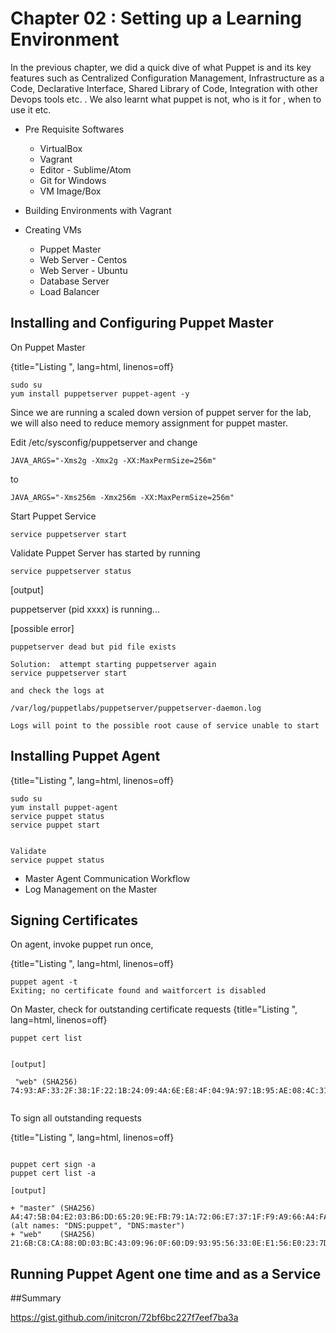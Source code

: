 # Chapter 02  :  Setting up a Learning Environment

In the previous chapter, we did a quick dive of what Puppet is and its key features such as Centralized Configuration Management, Infrastructure as a Code, Declarative Interface, Shared Library of Code, Integration with other Devops tools etc.  . We also learnt what puppet  is not, who is it for , when to use it etc. 

   - Pre Requisite Softwares
      - VirtualBox
      - Vagrant
      - Editor - Sublime/Atom
      - Git for Windows
      - VM Image/Box

   - Building Environments with Vagrant

   - Creating VMs
       - Puppet Master
       - Web Server - Centos
       - Web Server - Ubuntu
       - Database Server
       - Load Balancer



## Installing and Configuring Puppet Master

On Puppet Master

{title="Listing ", lang=html, linenos=off}
~~~~~~~
sudo su
yum install puppetserver puppet-agent -y

~~~~~~~

Since we are running a scaled down version of puppet server for the lab, we will also need to reduce memory assignment for puppet master.

Edit /etc/sysconfig/puppetserver
and change

``` JAVA_ARGS="-Xms2g -Xmx2g -XX:MaxPermSize=256m" ```

to

``` JAVA_ARGS="-Xms256m -Xmx256m -XX:MaxPermSize=256m" ```

Start Puppet Service

```
service puppetserver start
```

Validate Puppet Server has started by running

```service puppetserver status```

[output]

puppetserver (pid  xxxx) is running...

[possible error]


```
puppetserver dead but pid file exists

Solution:  attempt starting puppetserver again
service puppetserver start

and check the logs at

/var/log/puppetlabs/puppetserver/puppetserver-daemon.log

Logs will point to the possible root cause of service unable to start

```


## Installing Puppet Agent

{title="Listing ", lang=html, linenos=off}
~~~~~~~
sudo su
yum install puppet-agent
service puppet status
service puppet start


Validate
service puppet status
~~~~~~~

 - Master Agent Communication Workflow
 - Log Management on the Master


## Signing Certificates

On agent, invoke puppet run once,

{title="Listing ", lang=html, linenos=off}
~~~~~~~
puppet agent -t
Exiting; no certificate found and waitforcert is disabled
~~~~~~~

On Master, check for outstanding certificate requests
{title="Listing ", lang=html, linenos=off}
~~~~~~~
puppet cert list


[output]

 "web" (SHA256) 74:93:AF:33:2F:38:1F:22:1B:24:09:4A:6E:E8:4F:04:9A:97:1B:95:AE:08:4C:31:FF:DF:13:08:12:25:BA:65


~~~~~~~

To sign all outstanding requests

{title="Listing ", lang=html, linenos=off}
~~~~~~~

puppet cert sign -a
puppet cert list -a

[output]

+ "master" (SHA256) A4:47:5B:04:E2:03:B6:DD:65:20:9E:FB:79:1A:72:06:E7:37:1F:F9:A9:66:A4:FA:7F:DD:8E:C4:7C:F0:17:2B (alt names: "DNS:puppet", "DNS:master")
+ "web"    (SHA256) 21:6B:C8:CA:88:0D:03:BC:43:09:96:0F:60:D9:93:95:56:33:0E:E1:56:E0:23:7D:E2:53:0F:B2:56:D5:1B:EC
~~~~~~~

## Running Puppet Agent one time and as a Service


##Summary

https://gist.github.com/initcron/72bf6bc227f7eef7ba3a
